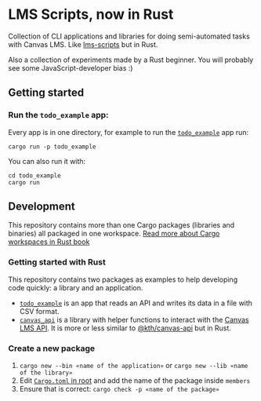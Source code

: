 # LMS Scripts, now in Rust

Collection of CLI applications and libraries for doing semi-automated tasks with Canvas LMS. Like [lms-scripts](https://github.com/kth/lms-scripts) but in Rust.

Also a collection of experiments made by a Rust beginner. You will probably see some JavaScript-developer bias :)

## Getting started

### Run the `todo_example` app:

Every app is in one directory, for example to run the [`todo_example`](./todo_example) app run:

```
cargo run -p todo_example
```

You can also run it with:

```
cd todo_example
cargo run
```

## Development

This repository contains more than one Cargo packages (libraries and binaries) all packaged in one workspace. [Read more about Cargo workspaces in Rust book](https://doc.rust-lang.org/book/ch14-03-cargo-workspaces.html)

### Getting started with Rust

This repository contains two packages as examples to help developing code quickly: a library and an application.

- [`todo_example`](./todo_example) is an app that reads an API and writes its data in a file with CSV format.
- [`canvas_api`](./canvas_api) is a library with helper functions to interact with the [Canvas LMS API](https://canvas.instructure.com/doc/api/). It is more or less similar to [@kth/canvas-api](https://github.com/kth/canvas-api) but in Rust.

### Create a new package

1. `cargo new --bin «name of the application»` or `cargo new --lib «name of the library»`
2. Edit [`Cargo.toml` in root](./Cargo.toml) and add the name of the package inside `members`
3. Ensure that is correct: `cargo check -p «name of the package»`
